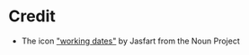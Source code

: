 # Credit

- The icon ["working dates"](https://thenounproject.com/term/working-dates/1205637/) by Jasfart from the Noun Project

